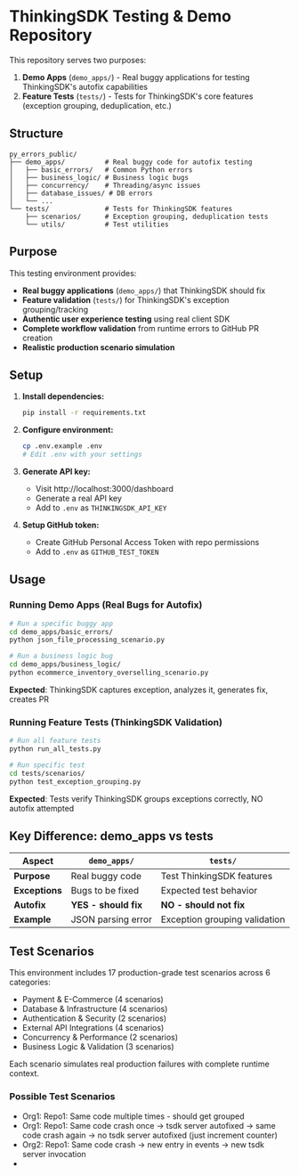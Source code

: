 # ThinkingSDK Testing & Demo Repository

This repository serves two purposes:

1. **Demo Apps** (`demo_apps/`) - Real buggy applications for testing ThinkingSDK's autofix capabilities
2. **Feature Tests** (`tests/`) - Tests for ThinkingSDK's core features (exception grouping, deduplication, etc.)

## Structure

```
py_errors_public/
├── demo_apps/          # Real buggy code for autofix testing
│   ├── basic_errors/   # Common Python errors
│   ├── business_logic/ # Business logic bugs
│   ├── concurrency/    # Threading/async issues
│   ├── database_issues/ # DB errors
│   └── ...
└── tests/              # Tests for ThinkingSDK features
    ├── scenarios/      # Exception grouping, deduplication tests
    └── utils/          # Test utilities
```

## Purpose

This testing environment provides:
- **Real buggy applications** (`demo_apps/`) that ThinkingSDK should fix
- **Feature validation** (`tests/`) for ThinkingSDK's exception grouping/tracking
- **Authentic user experience testing** using real client SDK
- **Complete workflow validation** from runtime errors to GitHub PR creation
- **Realistic production scenario simulation**

## Setup

1. **Install dependencies:**
   ```bash
   pip install -r requirements.txt
   ```

2. **Configure environment:**
   ```bash
   cp .env.example .env
   # Edit .env with your settings
   ```

3. **Generate API key:**
   - Visit http://localhost:3000/dashboard
   - Generate a real API key
   - Add to `.env` as `THINKINGSDK_API_KEY`

4. **Setup GitHub token:**
   - Create GitHub Personal Access Token with repo permissions
   - Add to `.env` as `GITHUB_TEST_TOKEN`

## Usage

### Running Demo Apps (Real Bugs for Autofix)

```bash
# Run a specific buggy app
cd demo_apps/basic_errors/
python json_file_processing_scenario.py

# Run a business logic bug
cd demo_apps/business_logic/
python ecommerce_inventory_overselling_scenario.py
```

**Expected**: ThinkingSDK captures exception, analyzes it, generates fix, creates PR

### Running Feature Tests (ThinkingSDK Validation)

```bash
# Run all feature tests
python run_all_tests.py

# Run specific test
cd tests/scenarios/
python test_exception_grouping.py
```

**Expected**: Tests verify ThinkingSDK groups exceptions correctly, NO autofix attempted

## Key Difference: demo_apps vs tests

| Aspect | `demo_apps/` | `tests/` |
|--------|-------------|----------|
| **Purpose** | Real buggy code | Test ThinkingSDK features |
| **Exceptions** | Bugs to be fixed | Expected test behavior |
| **Autofix** | **YES - should fix** | **NO - should not fix** |
| **Example** | JSON parsing error | Exception grouping validation |

## Test Scenarios

This environment includes 17 production-grade test scenarios across 6 categories:
- Payment & E-Commerce (4 scenarios)
- Database & Infrastructure (4 scenarios) 
- Authentication & Security (2 scenarios)
- External API Integrations (4 scenarios)
- Concurrency & Performance (2 scenarios)
- Business Logic & Validation (3 scenarios)

Each scenario simulates real production failures with complete runtime context.

### Possible Test Scenarios
- Org1: Repo1: Same code multiple times - should get grouped
- Org1: Repo1: Same code crash once -> tsdk server autofixed -> same code crash again -> no tsdk server autofixed (just increment counter)
- Org2: Repo1: Same code crash -> new entry in events -> new tsdk server invocation
- 

